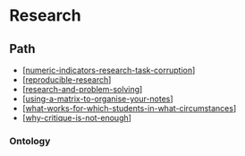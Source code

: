 # Research 

## Path

- [[numeric-indicators-research-task-corruption]]
- [[reproducible-research]]
- [[research-and-problem-solving]]
- [[using-a-matrix-to-organise-your-notes]]
- [[what-works-for-which-students-in-what-circumstances]]
- [[why-critique-is-not-enough]]

### Ontology



[//begin]: # "Autogenerated link references for markdown compatibility"
[numeric-indicators-research-task-corruption]: Research/numeric-indicators-research-task-corruption "Numeric indicators, research, task corruption"
[reproducible-research]: Research/reproducible-research "Reproducible Research"
[research-and-problem-solving]: Research/research-and-problem-solving "Research and problem solving"
[using-a-matrix-to-organise-your-notes]: Research/using-a-matrix-to-organise-your-notes "Using a matrix to organise your notes"
[what-works-for-which-students-in-what-circumstances]: Research/what-works-for-which-students-in-what-circumstances "What works, for which students, in what circumstances"
[why-critique-is-not-enough]: Research/why-critique-is-not-enough "Why critique is not enough"
[//end]: # "Autogenerated link references"
